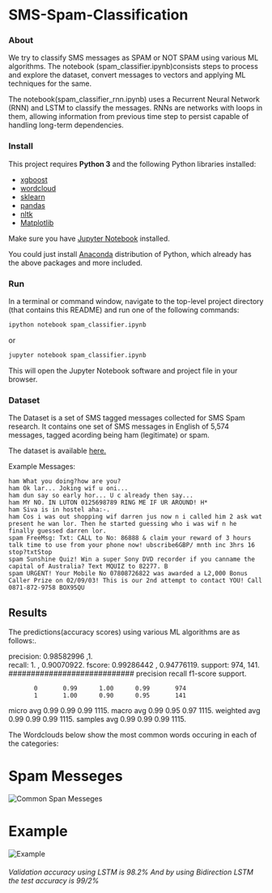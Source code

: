 # SMS-Spam-Classification
### About

We try to classify SMS messages as SPAM or NOT SPAM using various ML algorithms. The notebook (spam_classifier.ipynb)consists steps to process and explore the dataset, convert messages to vectors and applying ML techniques for the same.

The notebook(spam_classifier_rnn.ipynb) uses a Recurrent Neural Network (RNN) and LSTM to classify the messages. RNNs are networks with loops in them, allowing information from previous time step to persist capable of handling long-term dependencies.

### Install

This project requires **Python 3** and the following Python libraries installed:

- [xgboost](xgboost.readthedocs.io/en/latest/build.html)
- [wordcloud](https://github.com/amueller/word_cloud)
- [sklearn](scikit-learn.org/)
- [pandas](https://pandas.org/)
- [nltk](https://nltk.org/)
- [Matplotlib](https://matplotlib.org/)

Make sure you have [Jupyter Notebook](http://ipython.org/notebook.html) installed.

You could just install [Anaconda](http://continuum.io/downloads) distribution of Python, which already has the above packages and more included. 


### Run

In a terminal or command window, navigate to the top-level project directory (that contains this README) and run one of the following commands:

```bash
ipython notebook spam_classifier.ipynb
```  
or
```bash
jupyter notebook spam_classifier.ipynb
```

This will open the Jupyter Notebook software and project file in your browser.

### Dataset

The Dataset is a set of SMS tagged messages  collected for SMS Spam research. It contains one set of SMS messages in English of 5,574 messages, tagged acording being ham (legitimate) or spam.

The dataset is available [here.](https://archive.ics.uci.edu/ml/datasets/SMS+Spam+Collection)

Example Messages:

```
ham What you doing?how are you? 
ham Ok lar... Joking wif u oni... 
ham dun say so early hor... U c already then say... 
ham MY NO. IN LUTON 0125698789 RING ME IF UR AROUND! H* 
ham Siva is in hostel aha:-. 
ham Cos i was out shopping wif darren jus now n i called him 2 ask wat present he wan lor. Then he started guessing who i was wif n he finally guessed darren lor. 
spam FreeMsg: Txt: CALL to No: 86888 & claim your reward of 3 hours talk time to use from your phone now! ubscribe6GBP/ mnth inc 3hrs 16 stop?txtStop 
spam Sunshine Quiz! Win a super Sony DVD recorder if you canname the capital of Australia? Text MQUIZ to 82277. B 
spam URGENT! Your Mobile No 07808726822 was awarded a L2,000 Bonus Caller Prize on 02/09/03! This is our 2nd attempt to contact YOU! Call 0871-872-9758 BOX95QU 

```

## Results 
The predictions(accuracy scores) using various ML algorithms are as follows:.

precision: 0.98582996   ,1.        
recall:    1.    ,    0.90070922.
fscore: 0.99286442 ,  0.94776119.
support:  974,       141.
############################
              precision    recall  f1-score   support.

           0       0.99      1.00      0.99       974
           1       1.00      0.90      0.95       141

   micro avg       0.99      0.99      0.99      1115.
   macro avg       0.99      0.95      0.97      1115.
weighted avg       0.99      0.99      0.99      1115.
 samples avg       0.99      0.99      0.99      1115.


The Wordclouds below show the most common words occuring in each of the categories:

# Spam Messeges

![Common Span Messeges](https://user-images.githubusercontent.com/57286404/82121082-1de3f500-97a8-11ea-848c-6c1c9729505c.jpg)

# Example
![Example](https://user-images.githubusercontent.com/57286404/82121049-e6754880-97a7-11ea-9e1d-003c653edbdc.jpg)

###### Validation accuracy using LSTM is 98.2% And by using Bidirection LSTM the test accuracy is 99/2%
